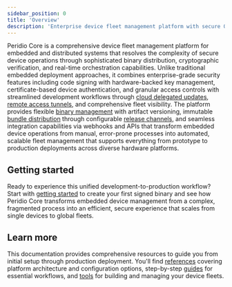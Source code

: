 ```yaml
---
sidebar_position: 0
title: 'Overview'
description: 'Enterprise device fleet management platform with secure OTA updates, cryptographic verification, and real-time orchestration for embedded systems.'
---
```


Peridio Core is a comprehensive device fleet management platform for embedded and distributed systems that resolves the complexity of secure device operations through sophisticated binary distribution, cryptographic verification, and real-time orchestration capabilities. Unlike traditional embedded deployment approaches, it combines enterprise-grade security features including code signing with hardware-backed key management, certificate-based device authentication, and granular access controls with streamlined development workflows through [cloud delegated updates](./guides/cloud-integration/cloud-delegated-updates), [remote access tunnels](./guides/remote-access/creating-tunnels), and comprehensive fleet visibility. The platform provides flexible [binary management](./reference/binary-management/binaries) with artifact versioning, immutable [bundle distribution](./reference/bundle-management/bundles) through configurable [release channels](./reference/bundle-management/release-channels), and seamless integration capabilities via webhooks and APIs that transform embedded device operations from manual, error-prone processes into automated, scalable fleet management that supports everything from prototype to production deployments across diverse hardware platforms.

## Getting started

Ready to experience this unified development-to-production workflow? Start with [getting started](./guides/getting-started) to create your first signed binary and see how Peridio Core transforms embedded device management from a complex, fragmented process into an efficient, secure experience that scales from single devices to global fleets.

## Learn more

This documentation provides comprehensive resources to guide you from initial setup through production deployment. You'll find [references](./reference/binary-management/binaries) covering platform architecture and configuration options, step-by-step [guides](./guides/getting-started) for essential workflows, and [tools](./tools/peridio-cli/overview) for building and managing your device fleets.
